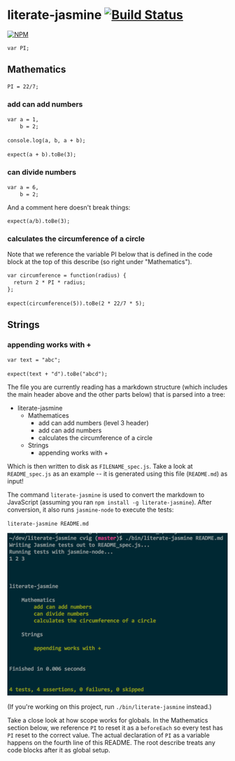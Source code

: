 # literate-jasmine [![Build Status](https://travis-ci.org/cymen/literate-jasmine.png?branch=master)](https://travis-ci.org/cymen/literate-jasmine)
[![NPM](https://nodei.co/npm/literate-jasmine.png?downloads=true&stars=true)](https://npmjs.org/package/literate-jasmine)

    var PI;

## Mathematics

    PI = 22/7;

### add can add numbers

    var a = 1,
        b = 2;

    console.log(a, b, a + b);

    expect(a + b).toBe(3);

### can divide numbers

    var a = 6,
        b = 2;

And a comment here doesn't break things:

    expect(a/b).toBe(3);

### calculates the circumference of a circle
Note that we reference the variable PI below that is defined in the code
block at the top of this describe (so right under "Mathematics").

    var circumference = function(radius) {
      return 2 * PI * radius;
    };

    expect(circumference(5)).toBe(2 * 22/7 * 5);

## Strings
### appending works with +

    var text = "abc";

    expect(text + "d").toBe("abcd");



The file you are currently reading has a markdown structure (which includes
the main header above and the other parts below) that is parsed into a tree:

* literate-jasmine
  * Mathematices
    * add can add numbers (level 3 header)
    * add can add numbers
    * calculates the circumference of a circle
  * Strings
    * appending works with +

Which is then written to disk as `FILENAME_spec.js`. Take a look at `README_spec.js`
as an example -- it is generated using this file (`README.md`) as input!

The command `literate-jasmine` is used to convert the markdown to JavaScript
(assuming you ran `npm install -g literate-jasmine`). After conversion, it
also runs `jasmine-node` to execute the tests:

`literate-jasmine README.md`

![screen shot of running literate-jasmine on this README.md](run.png)

(If you're working on this project, run `./bin/literate-jasmine` instead.)

Take a close look at how scope works for globals. In the Mathematics section below, we
reference `PI` to reset it as a `beforeEach` so every test has `PI` reset to the correct
value. The actual declaration of `PI` as a variable happens on the fourth line of this
README. The root describe treats any code blocks after it as global setup.

